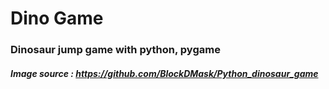 # Dino Game

### Dinosaur jump game with python, pygame

##### Image source : https://github.com/BlockDMask/Python_dinosaur_game
